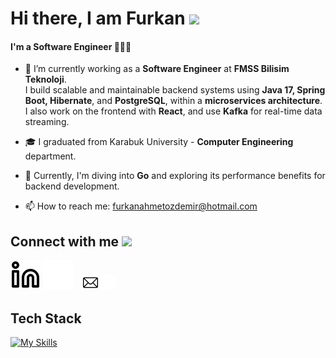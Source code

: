 
<h1> Hi there, I am Furkan <img src = "https://raw.githubusercontent.com/MartinHeinz/MartinHeinz/master/wave.gif" height=35px > </h1>

<!--
**Furkan-Ahmet-Ozdemir/Furkan-Ahmet-Ozdemir** is a ✨ _special_ ✨ repository because its `README.md` (this file) appears on your GitHub profile.

Here are some ideas to get you started:

- 🔭 I’m currently working on ...
- 🌱 I’m currently learning ...
- 👯 I’m looking to collaborate on ...
- 🤔 I’m looking for help with ...
- 💬 Ask me about ...
- 📫 How to reach me: ...
- 😄 Pronouns: ...
- ⚡ Fun fact: ...
-->


#### I'm a Software Engineer 👩🏻‍💻

- 🔭 I’m currently working as a **Software Engineer** at **FMSS Bilisim Teknoloji**.  
I build scalable and maintainable backend systems using **Java 17, Spring Boot, Hibernate**, and **PostgreSQL**, within a **microservices architecture**. I also work on the frontend with **React**, and use **Kafka** for real-time data streaming.

- 🎓 I graduated from Karabuk University - **Computer Engineering** department.
- 🌱 Currently, I'm diving into **Go** and exploring its performance benefits for backend development.

- 📫 How to reach me: furkanahmetozdemir@hotmail.com

<h2> Connect with me <img src='https://raw.githubusercontent.com/ShahriarShafin/ShahriarShafin/main/Assets/handshake.gif' width="100px"> </h2>

[![website](./img/linkedin-light.svg)](https://www.linkedin.com/in/furkan-ahmet-ozdemir#gh-light-mode-only)
[![website](./img/linkedin-dark.svg)](https://www.linkedin.com/in/furkan-ahmet-ozdemir#gh-dark-mode-only)
&nbsp;&nbsp;
[![mailto](./img/mailto-light.png)](mailto:furkanahmetozdemir@hotmail.com#gh-light-mode-only)
[![mailto](./img/mailto-dark.png)](mailto:furkanahmetozdemir@hotmail.com#gh-dark-mode-only)

<h2> Tech Stack </h2>


<div align="left">

[![My Skills](https://skillicons.dev/icons?i=java,spring,mysql,mongodb,postgres,docker,git,kafka,aws,go)](https://skillicons.dev)

</div>
